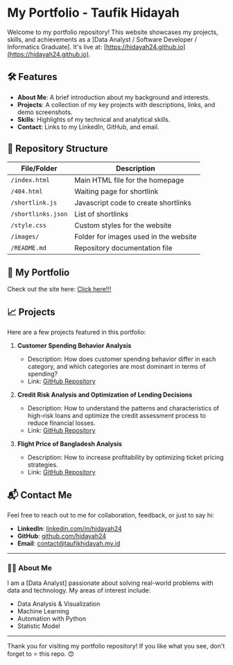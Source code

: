 # My Portfolio - Taufik Hidayah

Welcome to my portfolio repository! This website showcases my projects, skills, and achievements as a [Data Analyst / Software Developer / Informatics Graduate]. It's live at: [https://hidayah24.github.io](https://hidayah24.github.io).

## 🛠️ Features
- **About Me**: A brief introduction about my background and interests.
- **Projects**: A collection of my key projects with descriptions, links, and demo screenshots.
- **Skills**: Highlights of my technical and analytical skills.
- **Contact**: Links to my LinkedIn, GitHub, and email.

## 📂 Repository Structure

| File/Folder         | Description                              |
|---------------------|------------------------------------------|
| `/index.html`       | Main HTML file for the homepage          |
| `/404.html`         | Waiting page for shortlink               |
| `/shortlink.js`     | Javascript code to create shortlinks     |
| `/shortlinks.json`  | List of shortlinks                       |
| `/style.css`        | Custom styles for the website            |
| `/images/`          | Folder for images used in the website    |
| `/README.md`        | Repository documentation file            |


## 🌟 My Portfolio
Check out the site here: [Click here!!!](https://www.taufikhidayah.my.id)

## 📈 Projects
Here are a few projects featured in this portfolio:

1. **Customer Spending Behavior Analysis**  
   - Description: How does customer spending behavior differ in each category, and which categories are most dominant in terms of spending?  
   - Link: [GitHub Repository](https://github.com/hidayah24/data-analyst-portfolio/tree/main/Project-1-Customer-Spending-Behavior-Analysis)

2. **Credit Risk Analysis and Optimization of Lending Decisions**  
   - Description: How to understand the patterns and characteristics of high-risk loans and optimize the credit assessment process to reduce financial losses.
   - Link: [GitHub Repository](https://github.com/hidayah24/data-analyst-portfolio/tree/main/Project-2-Credit-Risk-Analysis-and-Optimization-of-Lending-Decisions)

3. **Flight Price of Bangladesh Analysis**  
   - Description: How to increase profitability by optimizing ticket pricing strategies.
   - Link: [GitHub Repository](https://github.com/hidayah24/data-analyst-portfolio/tree/main/Project-3-Flight-Price-Dataset-of-Bangladesh-Analysis)
   
## 📬 Contact Me
Feel free to reach out to me for collaboration, feedback, or just to say hi:
- **LinkedIn**: [linkedin.com/in/hidayah24](https://linkedin.com/in/hidayah24)
- **GitHub**: [github.com/hidayah24](https://github.com/hidayah24)
- **Email**: contact@taufikhidayah.my.id

---

### 👨‍💻 About Me
I am a [Data Analyst] passionate about solving real-world problems with data and technology. My areas of interest include:
- Data Analysis & Visualization
- Machine Learning
- Automation with Python
- Statistic Model

---

Thank you for visiting my portfolio repository! If you like what you see, don't forget to ⭐ this repo. 😊
